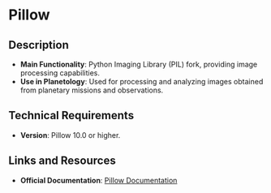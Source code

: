 # Pillow

## Description
- **Main Functionality**: Python Imaging Library (PIL) fork, providing image processing capabilities.
- **Use in Planetology**: Used for processing and analyzing images obtained from planetary missions and observations.

## Technical Requirements
- **Version**: Pillow 10.0 or higher.

## Links and Resources
- **Official Documentation**: [Pillow Documentation](https://pillow.readthedocs.io/en/stable/)
